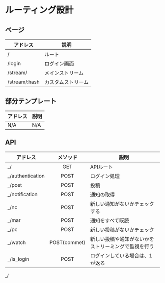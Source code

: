 # ルーティング設計


## ページ

アドレス        | 説明     
------------- |-----------------------------
/             | ルート
/login        | ログイン画面
/stream/      | メインストリーム
/stream/:hash | カスタムストリーム

## 部分テンプレート

アドレス        | 説明     
------------- |-----------------------------
N/A           | N/A

## API

アドレス            |  メソッド      | 説明     
------------------|:------------:|-----------------------------
_/                | GET          | APIルート
_/authentication  | POST         | ログイン処理
_/post            | POST         | 投稿
_/notification    | POST         | 通知の取得
_/nc              | POST         | 新しい通知がないかチェックする
_/mar             | POST         | 通知をすべて既読
_/pc              | POST         | 新しい投稿がないかチェック
_/watch           | POST(commet) | 新しい投稿や通知がないかをストリーミングで監視を行う 
_/is_login        | POST         | ログインしている場合は、1 が返る
_/ 



